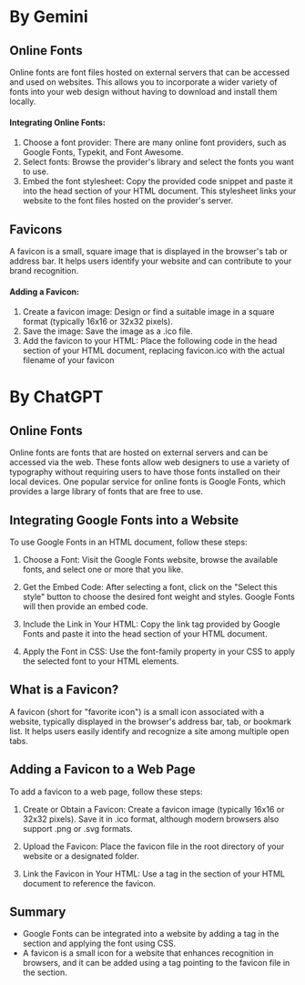 # By Gemini

## Online Fonts

Online fonts are font files hosted on external servers that can be accessed and used on websites. This allows you to incorporate a wider variety of fonts into your web design without having to download and install them locally.

#### Integrating Online Fonts:

1. Choose a font provider: There are many online font providers, such as Google Fonts, Typekit, and Font Awesome.
2. Select fonts: Browse the provider's library and select the fonts you want to use.
3. Embed the font stylesheet: Copy the provided code snippet and paste it into the head section of your HTML document. This stylesheet links your website to the font files hosted on the provider's server.

## Favicons

A favicon is a small, square image that is displayed in the browser's tab or address bar. It helps users identify your website and can contribute to your brand recognition.

#### Adding a Favicon:

1. Create a favicon image: Design or find a suitable image in a square format (typically 16x16 or 32x32 pixels).
2. Save the image: Save the image as a .ico file.
3. Add the favicon to your HTML: Place the following code in the head section of your HTML document, replacing favicon.ico with the actual filename of your favicon


# By ChatGPT

## Online Fonts

Online fonts are fonts that are hosted on external servers and can be accessed via the web. These fonts allow web designers to use a variety of typography without requiring users to have those fonts installed on their local devices. One popular service for online fonts is Google Fonts, which provides a large library of fonts that are free to use.

## Integrating Google Fonts into a Website

To use Google Fonts in an HTML document, follow these steps:

1. Choose a Font: Visit the Google Fonts website, browse the available fonts, and select one or more that you like.

2. Get the Embed Code: After selecting a font, click on the "Select this style" button to choose the desired font weight and styles. Google Fonts will then provide an embed code.

3. Include the Link in Your HTML: Copy the link tag provided by Google Fonts and paste it into the head section of your HTML document.

4. Apply the Font in CSS: Use the font-family property in your CSS to apply the selected font to your HTML elements.

## What is a Favicon?

A favicon (short for "favorite icon") is a small icon associated with a website, typically displayed in the browser's address bar, tab, or bookmark list. It helps users easily identify and recognize a site among multiple open tabs.

## Adding a Favicon to a Web Page

To add a favicon to a web page, follow these steps:

1. Create or Obtain a Favicon: Create a favicon image (typically 16x16 or 32x32 pixels). Save it in .ico format, although modern browsers also support .png or .svg formats.

2. Upload the Favicon: Place the favicon file in the root directory of your website or a designated folder.

3. Link the Favicon in Your HTML: Use a <link> tag in the <head> section of your HTML document to reference the favicon.

## Summary

- Google Fonts can be integrated into a website by adding a <link> tag in the <head> section and applying the font using CSS.
- A favicon is a small icon for a website that enhances recognition in browsers, and it can be added using a <link> tag pointing to the favicon file in the <head> section.